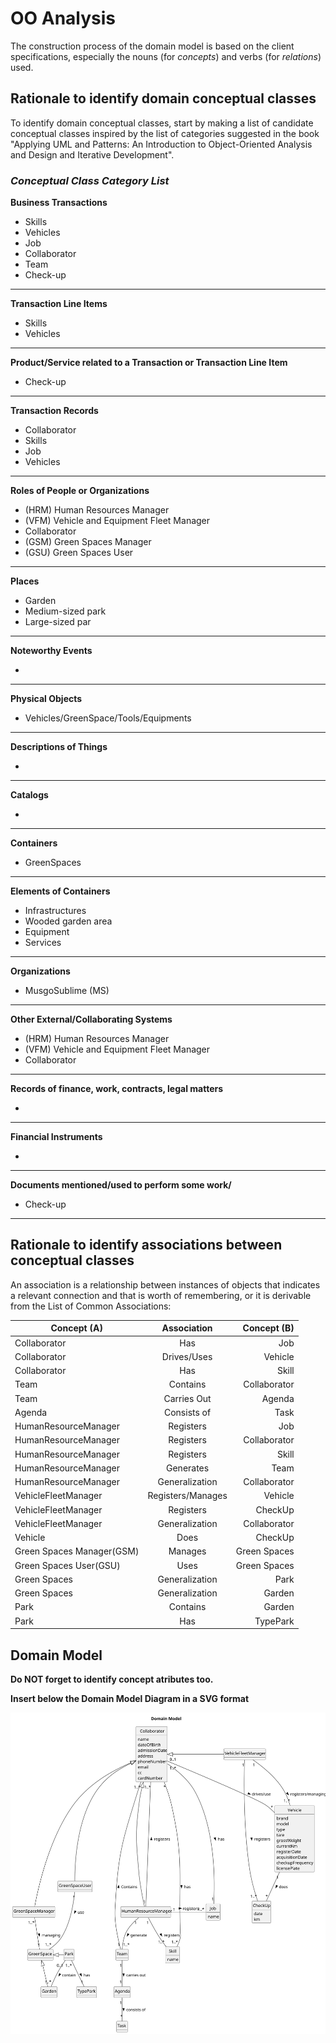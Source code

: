# OO Analysis

The construction process of the domain model is based on the client specifications, especially the nouns (for _concepts_) and verbs (for _relations_) used.

## Rationale to identify domain conceptual classes
To identify domain conceptual classes, start by making a list of candidate conceptual classes inspired by the list of categories suggested in the book "Applying UML and Patterns: An Introduction to Object-Oriented Analysis and Design and Iterative Development".


### _Conceptual Class Category List_

**Business Transactions**

* Skills
* Vehicles
* Job
* Collaborator
* Team
* Check-up

---

**Transaction Line Items**

* Skills
* Vehicles

---

**Product/Service related to a Transaction or Transaction Line Item**

* Check-up

---

**Transaction Records**

* Collaborator
* Skills
* Job
* Vehicles



---  

**Roles of People or Organizations**

* (HRM) Human Resources Manager
* (VFM) Vehicle and Equipment Fleet Manager
* Collaborator
* (GSM) Green Spaces Manager
* (GSU) Green Spaces User


---

**Places**

* Garden
* Medium-sized park
* Large-sized par
  

---

**Noteworthy Events**

* 

---

**Physical Objects**

* Vehicles/GreenSpace/Tools/Equipments

---

**Descriptions of Things**

* 

---

**Catalogs**

* 

---

**Containers**

* GreenSpaces

---

**Elements of Containers**

* Infrastructures
* Wooded garden area
* Equipment
* Services

---

**Organizations**

* MusgoSublime (MS)

---

**Other External/Collaborating Systems**

* (HRM) Human Resources Manager
* (VFM) Vehicle and Equipment Fleet Manager
* Collaborator
---

**Records of finance, work, contracts, legal matters**

* 

---

**Financial Instruments**

* 

---

**Documents mentioned/used to perform some work/**

* Check-up

---


## Rationale to identify associations between conceptual classes

An association is a relationship between instances of objects that indicates a relevant connection and that is worth of remembering, or it is derivable from the List of Common Associations:

| Concept (A) 	             |    Association    |  Concept (B) |  
|---------------------------|:-----------------:|-------------:|
| Collaborator              |       Has	        |          Job |
| Collaborator  	           | Drives/Uses    	  |      Vehicle |
| Collaborator  	           |      Has   	      |        Skill |
| Team  	                   |    Contains  	    | Collaborator |
| Team  	                   |  Carries Out  	   |       Agenda |
| Agenda  	                 |  Consists of  	   |         Task |
| HumanResourceManager      |     Registers     |          Job |
| HumanResourceManager      |     Registers     | Collaborator |     
| HumanResourceManager      |     Registers     |        Skill |
| HumanResourceManager      |     Generates     |         Team |
| HumanResourceManager      |  Generalization   | Collaborator |
| VehicleFleetManager       | Registers/Manages |      Vehicle |
| VehicleFleetManager       |     Registers     |      CheckUp |
| VehicleFleetManager       |  Generalization   | Collaborator |
| Vehicle                   |       Does        |      CheckUp |
| Green Spaces Manager(GSM) |      Manages      | Green Spaces |
| Green Spaces User(GSU)    |       Uses        | Green Spaces |
| Green Spaces              |  Generalization   |         Park |
| Green Spaces              |  Generalization   |       Garden |
| Park                      |     Contains      |       Garden |
| Park                      |        Has        |     TypePark |

## Domain Model

**Do NOT forget to identify concept atributes too.**

**Insert below the Domain Model Diagram in a SVG format**

![Domain Model](svg/project-domain-model.svg)